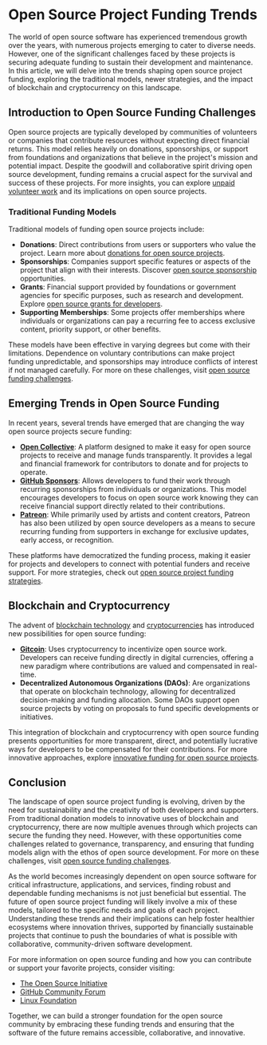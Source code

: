 # Open Source Project Funding Trends

The world of open source software has experienced tremendous growth over the years, with numerous projects emerging to cater to diverse needs. However, one of the significant challenges faced by these projects is securing adequate funding to sustain their development and maintenance. In this article, we will delve into the trends shaping open source project funding, exploring the traditional models, newer strategies, and the impact of blockchain and cryptocurrency on this landscape.

## Introduction to Open Source Funding Challenges

Open source projects are typically developed by communities of volunteers or companies that contribute resources without expecting direct financial returns. This model relies heavily on donations, sponsorships, or support from foundations and organizations that believe in the project's mission and potential impact. Despite the goodwill and collaborative spirit driving open source development, funding remains a crucial aspect for the survival and success of these projects. For more insights, you can explore [unpaid volunteer work](https://www.license-token.com/wiki/unpaid-volunteer-work) and its implications on open source projects.

### Traditional Funding Models

Traditional models of funding open source projects include:

- **Donations**: Direct contributions from users or supporters who value the project. Learn more about [donations for open source projects](https://www.license-token.com/wiki/donations-for-open-source-projects).
- **Sponsorships**: Companies support specific features or aspects of the project that align with their interests. Discover [open source sponsorship](https://www.license-token.com/wiki/open-source-sponsorship) opportunities.
- **Grants**: Financial support provided by foundations or government agencies for specific purposes, such as research and development. Explore [open source grants for developers](https://www.license-token.com/wiki/open-source-grants-for-developers).
- **Supporting Memberships**: Some projects offer memberships where individuals or organizations can pay a recurring fee to access exclusive content, priority support, or other benefits.

These models have been effective in varying degrees but come with their limitations. Dependence on voluntary contributions can make project funding unpredictable, and sponsorships may introduce conflicts of interest if not managed carefully. For more on these challenges, visit [open source funding challenges](https://www.license-token.com/wiki/open-source-funding-challenges).

## Emerging Trends in Open Source Funding

In recent years, several trends have emerged that are changing the way open source projects secure funding:

- **[Open Collective](https://opencollective.com/)**: A platform designed to make it easy for open source projects to receive and manage funds transparently. It provides a legal and financial framework for contributors to donate and for projects to operate.
- **[GitHub Sponsors](https://github.com/sponsors)**: Allows developers to fund their work through recurring sponsorships from individuals or organizations. This model encourages developers to focus on open source work knowing they can receive financial support directly related to their contributions.
- **[Patreon](https://www.patreon.com/)**: While primarily used by artists and content creators, Patreon has also been utilized by open source developers as a means to secure recurring funding from supporters in exchange for exclusive updates, early access, or recognition.

These platforms have democratized the funding process, making it easier for projects and developers to connect with potential funders and receive support. For more strategies, check out [open source project funding strategies](https://www.license-token.com/wiki/open-source-project-funding-strategies).

## Blockchain and Cryptocurrency

The advent of [blockchain technology](https://en.wikipedia.org/wiki/Blockchain) and [cryptocurrencies](https://en.wikipedia.org/wiki/Cryptocurrency) has introduced new possibilities for open source funding:

- **[Gitcoin](https://gitcoin.co/)**: Uses cryptocurrency to incentivize open source work. Developers can receive funding directly in digital currencies, offering a new paradigm where contributions are valued and compensated in real-time.
- **Decentralized Autonomous Organizations (DAOs)**: Are organizations that operate on blockchain technology, allowing for decentralized decision-making and funding allocation. Some DAOs support open source projects by voting on proposals to fund specific developments or initiatives.

This integration of blockchain and cryptocurrency with open source funding presents opportunities for more transparent, direct, and potentially lucrative ways for developers to be compensated for their contributions. For more innovative approaches, explore [innovative funding for open source projects](https://www.license-token.com/wiki/innovative-funding-for-open-source-projects).

## Conclusion

The landscape of open source project funding is evolving, driven by the need for sustainability and the creativity of both developers and supporters. From traditional donation models to innovative uses of blockchain and cryptocurrency, there are now multiple avenues through which projects can secure the funding they need. However, with these opportunities come challenges related to governance, transparency, and ensuring that funding models align with the ethos of open source development. For more on these challenges, visit [open source funding challenges](https://www.license-token.com/wiki/open-source-funding-challenges).

As the world becomes increasingly dependent on open source software for critical infrastructure, applications, and services, finding robust and dependable funding mechanisms is not just beneficial but essential. The future of open source project funding will likely involve a mix of these models, tailored to the specific needs and goals of each project. Understanding these trends and their implications can help foster healthier ecosystems where innovation thrives, supported by financially sustainable projects that continue to push the boundaries of what is possible with collaborative, community-driven software development.

For more information on open source funding and how you can contribute or support your favorite projects, consider visiting:

- [The Open Source Initiative](https://opensource.org/)
- [GitHub Community Forum](https://github.community/)
- [Linux Foundation](https://www.linuxfoundation.org/)

Together, we can build a stronger foundation for the open source community by embracing these funding trends and ensuring that the software of the future remains accessible, collaborative, and innovative.